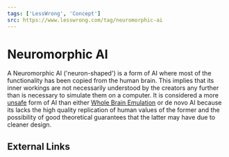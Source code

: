 ```yaml
---
tags: ['LessWrong', 'Concept']
src: https://www.lesswrong.com/tag/neuromorphic-ai
---
```


# Neuromorphic AI
A Neuromorphic AI ('neuron-shaped') is a form of AI where most of the functionality has been copied from the human brain. This implies that its inner workings are not necessarily understood by the creators any further than is necessary to simulate them on a computer. It is considered a more [unsafe](https://wiki.lesswrong.com/wiki/Unfriendly_AI) form of AI than either [Whole Brain Emulation](https://www.lesswrong.com/tag/whole-brain-emulation) or de novo AI because its lacks the high quality replication of human values of the former and the possibility of good theoretical guarantees that the latter may have due to cleaner design.

## External Links

